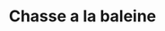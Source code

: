 ---
title: Chasse a la baleine
longTitle: 'Chasse à la baleine'
tags:
- gccommon
french:
- "[[Whaling]]"
---